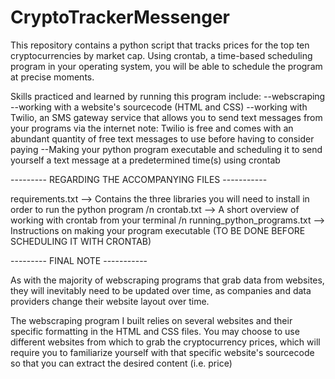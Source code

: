 # CryptoTrackerMessenger

This repository contains a python script that tracks prices for the top ten cryptocurrencies by market cap. Using crontab, a time-based scheduling program in your operating system, you will be able to schedule the program at precise moments.

Skills practiced and learned by running this program include:
--webscraping
--working with a website's sourcecode (HTML and CSS)
--working with Twilio, an SMS gateway service that allows you to send text messages from your programs via the internet
        note: Twilio is free and comes with an abundant quantity of free text messages to use before having to consider paying
--Making your python program executable and scheduling it to send yourself a text message at a predetermined time(s) using crontab


--------- REGARDING THE ACCOMPANYING FILES -----------

requirements.txt            --> Contains the three libraries you will need to install in order to run the python program /n
crontab.txt                 --> A short overview of working with crontab from your terminal /n
running_python_programs.txt --> Instructions on making your program executable (TO BE DONE BEFORE SCHEDULING IT WITH CRONTAB)



--------- FINAL NOTE -----------

As with the majority of webscraping programs that grab data from websites, they will inevitably need to be updated over time, 
as companies and data providers change their website layout over time.

The webscraping program I built relies on several websites and their specific formatting in the HTML and CSS files. You may choose to use different websites from which to grab the cryptocurrency prices, which will require you to familiarize yourself with that specific website's sourcecode so that you can extract the desired content (i.e. price)

